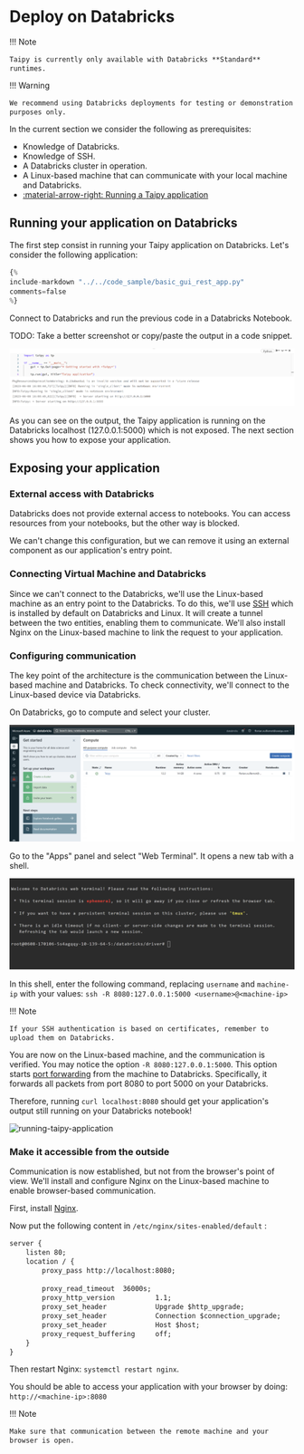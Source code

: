 # Deploy on Databricks

!!! Note

    Taipy is currently only available with Databricks **Standard** runtimes.

!!! Warning

    We recommend using Databricks deployments for testing or demonstration purposes only.

In the current section we consider the following as prerequisites:

- Knowledge of Databricks.
- Knowledge of SSH.
- A Databricks cluster in operation.
- A Linux-based machine that can communicate with your local machine and Databricks.
- [:material-arrow-right: Running a Taipy application](../../run/index.md)

## Running your application on Databricks

The first step consist in running your Taipy application on Databricks.
Let's consider the following application:

```python linenums="1"
{%
include-markdown "../../code_sample/basic_gui_rest_app.py"
comments=false
%}
```

Connect to Databricks and run the previous code in a Databricks Notebook.

TODO: Take a better screenshot or copy/paste the output in a code snippet.

![running-taipy-application](images/running-taipy-application.png)

As you can see on the output, the Taipy application is running on the Databricks localhost (127.0.0.1:5000)
which is not exposed. The next section shows you how to expose your application.


## Exposing your application




### External access with Databricks

Databricks does not provide external access to notebooks. You can access resources from your notebooks, but the other way is blocked.

We can't change this configuration, but we can remove it using an external component as our application's entry point.

### Connecting Virtual Machine and Databricks

Since we can't connect to the Databricks, we'll use the Linux-based machine as an entry point to the Databricks. To do this, we'll use [SSH](https://www.ssh.com) which is installed by default on Databricks and Linux. It will create a tunnel between the two entities, enabling them to communicate. We'll also install Nginx on the Linux-based machine to link the request to your application.

### Configuring communication

The key point of the architecture is the communication between the Linux-based machine and Databricks. To check connectivity, we'll connect to the Linux-based device via Databricks.

On Databricks, go to compute and select your cluster.

![databricks-clusters](images/databricks-clusters.png)

Go to the "Apps" panel and select "Web Terminal". It opens a new tab with a shell.

![running-taipy-application](images/databricks-shell.png)

In this shell, enter the following command, replacing `username` and `machine-ip` with your values:
```ssh -R 8080:127.0.0.1:5000 <username>@<machine-ip>```

!!! Note

    If your SSH authentication is based on certificates, remember to upload them on Databricks.

You are now on the Linux-based machine, and the communication is verified. You may notice the option `-R 8080:127.0.0.1:5000`. This option starts [port forwarding](https://www.ssh.com/academy/ssh/tunneling-example) from the machine to Databricks. Specifically, it forwards all packets from port 8080 to port 5000 on your Databricks.

Therefore, running `curl localhost:8080` should get your application's output still running on your Databricks notebook!

![running-taipy-application](images/curl-app.png)


### Make it accessible from the outside

Communication is now established, but not from the browser's point of view. We'll install and configure Nginx on the Linux-based machine to enable browser-based communication.

First, install [Nginx](https://www.nginx.com/resources/wiki/start/topics/tutorials/install/).

Now put the following content in `/etc/nginx/sites-enabled/default` :
```
server {
    listen 80;
    location / {
        proxy_pass http://localhost:8080;

        proxy_read_timeout  36000s;
        proxy_http_version          1.1;
        proxy_set_header            Upgrade $http_upgrade;
        proxy_set_header            Connection $connection_upgrade;
        proxy_set_header            Host $host;
        proxy_request_buffering     off;
    }
}
```

Then restart Nginx: `systemctl restart nginx`.

You should be able to access your application with your browser by doing: `http://<machine-ip>:8080`

!!! Note

    Make sure that communication between the remote machine and your browser is open.
